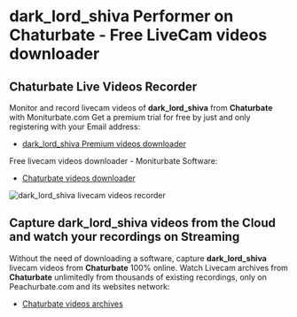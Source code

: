 # dark_lord_shiva Performer on Chaturbate - Free LiveCam videos downloader

## Chaturbate Live Videos Recorder

Monitor and record livecam videos of **dark_lord_shiva** from **Chaturbate** with Moniturbate.com
Get a premium trial for free by just and only registering with your Email address:
* [dark_lord_shiva Premium videos downloader](https://moniturbate.com/request-demo-licence-key.html)

Free livecam videos downloader - Moniturbate Software:
* [Chaturbate videos downloader](https://moniturbate.com/moniturbate-download-software.html)

![dark_lord_shiva livecam videos recorder](https://peachurnet.com/templates/moniturbate-software.png)


## Capture dark_lord_shiva videos from the Cloud and watch your recordings on Streaming

Without the need of downloading a software, capture **dark_lord_shiva** livecam videos from **Chaturbate** 100% online.
Watch Livecam archives from **Chaturbate** unlimitedly from thousands of existing recordings, only on Peachurbate.com and its websites network:
* [Chaturbate videos archives](https://peachurnet.com/)